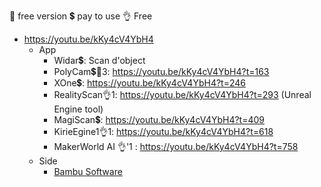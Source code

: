 🌱 free version
💲 pay to use
👌 Free

- https://youtu.be/kKy4cV4YbH4
  - App
    - Widar💲: Scan d'object
    - PolyCam💲🌱3: https://youtu.be/kKy4cV4YbH4?t=163
    - XOne💲: https://youtu.be/kKy4cV4YbH4?t=246
    - RealityScan👌1: https://youtu.be/kKy4cV4YbH4?t=293 (Unreal Engine tool)
    - MagiScan💲: https://youtu.be/kKy4cV4YbH4?t=409
    - KirieEgine1👌1: https://youtu.be/kKy4cV4YbH4?t=618
    - MakerWorld AI 👌'1 : https://youtu.be/kKy4cV4YbH4?t=758
  - Side
    - [Bambu Software](https://bambulab.com/en/download) 
